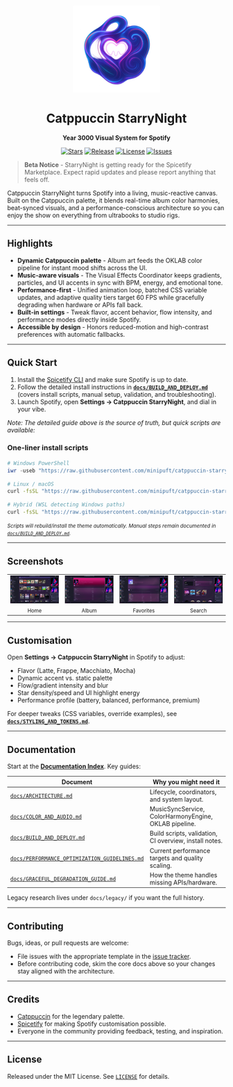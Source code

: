<div align="center">
  <img src="assets/logo.png" alt="Catppuccin StarryNight Logo" width="200"/>
  <h1>Catppuccin StarryNight</h1>
  <p><strong>Year 3000 Visual System for Spotify</strong></p>

  <p>
    <a href="https://github.com/minipuft/catppuccin-starrynight/stargazers"><img src="https://img.shields.io/github/stars/minipuft/catppuccin-starrynight?style=for-the-badge&colorA=363a4f&colorB=cba6f7&logo=github" alt="Stars"></a>
    <a href="https://github.com/minipuft/catppuccin-starrynight/releases/latest"><img src="https://img.shields.io/github/v/release/minipuft/catppuccin-starrynight?style=for-the-badge&colorA=363a4f&colorB=a6e3a1&logo=github" alt="Release"></a>
    <a href="https://github.com/minipuft/catppuccin-starrynight/blob/main/LICENSE"><img src="https://img.shields.io/github/license/minipuft/catppuccin-starrynight?style=for-the-badge&colorA=363a4f&colorB=f9e2af&logo=github" alt="License"></a>
    <a href="https://github.com/minipuft/catppuccin-starrynight/issues"><img src="https://img.shields.io/github/issues/minipuft/catppuccin-starrynight?style=for-the-badge&colorA=363a4f&colorB=f38ba8&logo=github" alt="Issues"></a>
  </p>
</div>

> **Beta Notice** - StarryNight is getting ready for the Spicetify Marketplace. Expect rapid updates and please report anything that feels off.

Catppuccin StarryNight turns Spotify into a living, music-reactive canvas. Built on the Catppuccin palette, it blends real-time album color harmonies, beat-synced visuals, and a performance-conscious architecture so you can enjoy the show on everything from ultrabooks to studio rigs.

---

## Highlights

- **Dynamic Catppuccin palette** - Album art feeds the OKLAB color pipeline for instant mood shifts across the UI.
- **Music-aware visuals** - The Visual Effects Coordinator keeps gradients, particles, and UI accents in sync with BPM, energy, and emotional tone.
- **Performance-first** - Unified animation loop, batched CSS variable updates, and adaptive quality tiers target 60 FPS while gracefully degrading when hardware or APIs fall back.
- **Built-in settings** - Tweak flavor, accent behavior, flow intensity, and performance modes directly inside Spotify.
- **Accessible by design** - Honors reduced-motion and high-contrast preferences with automatic fallbacks.

---

## Quick Start

1. Install the [Spicetify CLI](https://spicetify.app/docs/getting-started) and make sure Spotify is up to date.
2. Follow the detailed install instructions in **[`docs/BUILD_AND_DEPLOY.md`](docs/BUILD_AND_DEPLOY.md)** (covers install scripts, manual setup, validation, and troubleshooting).
3. Launch Spotify, open **Settings -> Catppuccin StarryNight**, and dial in your vibe.

_Note: The detailed guide above is the source of truth, but quick scripts are available:_

### One-liner install scripts

```powershell
# Windows PowerShell
iwr -useb "https://raw.githubusercontent.com/minipuft/catppuccin-starrynight/main/install.ps1" | iex
```

```bash
# Linux / macOS
curl -fsSL "https://raw.githubusercontent.com/minipuft/catppuccin-starrynight/main/install.sh" | sh
```

```bash
# Hybrid (WSL detecting Windows paths)
curl -fsSL "https://raw.githubusercontent.com/minipuft/catppuccin-starrynight/main/install-hybrid.sh" | bash
```

_<small>Scripts will rebuild/install the theme automatically. Manual steps remain documented in [`docs/BUILD_AND_DEPLOY.md`](docs/BUILD_AND_DEPLOY.md).</small>_

---

## Screenshots

<div align="center">
  <table>
    <tr>
      <td align="center" width="25%"><img src="assets/home.png" alt="Home view" width="220"/><br/><sub>Home</sub></td>
      <td align="center" width="25%"><img src="assets/album.png" alt="Album view" width="220"/><br/><sub>Album</sub></td>
      <td align="center" width="25%"><img src="assets/likedSongs.png" alt="Liked songs" width="220"/><br/><sub>Favorites</sub></td>
      <td align="center" width="25%"><img src="assets/search.png" alt="Search view" width="220"/><br/><sub>Search</sub></td>
    </tr>
  </table>
</div>

---

## Customisation

Open **Settings -> Catppuccin StarryNight** in Spotify to adjust:
- Flavor (Latte, Frappe, Macchiato, Mocha)
- Dynamic accent vs. static palette
- Flow/gradient intensity and blur
- Star density/speed and UI highlight energy
- Performance profile (battery, balanced, performance, premium)

For deeper tweaks (CSS variables, override examples), see **[`docs/STYLING_AND_TOKENS.md`](docs/STYLING_AND_TOKENS.md)**.

---

## Documentation

Start at the **[Documentation Index](docs/README.md)**. Key guides:

| Document | Why you might need it |
| --- | --- |
| [`docs/ARCHITECTURE.md`](docs/ARCHITECTURE.md) | Lifecycle, coordinators, and system layout. |
| [`docs/COLOR_AND_AUDIO.md`](docs/COLOR_AND_AUDIO.md) | MusicSyncService, ColorHarmonyEngine, OKLAB pipeline. |
| [`docs/BUILD_AND_DEPLOY.md`](docs/BUILD_AND_DEPLOY.md) | Build scripts, validation, CI overview, install notes. |
| [`docs/PERFORMANCE_OPTIMIZATION_GUIDELINES.md`](docs/PERFORMANCE_OPTIMIZATION_GUIDELINES.md) | Current performance targets and quality scaling. |
| [`docs/GRACEFUL_DEGRADATION_GUIDE.md`](docs/GRACEFUL_DEGRADATION_GUIDE.md) | How the theme handles missing APIs/hardware. |

Legacy research lives under `docs/legacy/` if you want the full history.

---

## Contributing

Bugs, ideas, or pull requests are welcome:
- File issues with the appropriate template in the [issue tracker](https://github.com/minipuft/catppuccin-starrynight/issues/new/choose).
- Before contributing code, skim the core docs above so your changes stay aligned with the architecture.

---

## Credits

- [Catppuccin](https://github.com/catppuccin) for the legendary palette.
- [Spicetify](https://github.com/spicetify/spicetify-cli) for making Spotify customisation possible.
- Everyone in the community providing feedback, testing, and inspiration.

---

## License

Released under the MIT License. See [`LICENSE`](LICENSE) for details.
